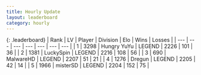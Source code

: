 ```yaml
---
title: Hourly Update
layout: leaderboard
category: hourly
---
```


{: .leaderboard}
| Rank | LV | Player | Division | Elo | Wins | Losses |
| --- | --- | --- | --- | --- | --- | --- |
| <span data-change="0">1</span> | 3298 | <span title="ID: 164871">Hungry YuYu</span> | LEGEND | <span data-change="0">2226</span> | <span data-change="0">101</span> | <span data-change="0">36</span> |
| <span data-change="0">2</span> | 1381 | <span title="ID: 498412">LuckySpin</span> | LEGEND | <span data-change="0">2216</span> | <span data-change="0">108</span> | <span data-change="0">56</span> |
| <span data-change="0">3</span> | 690 | <span title="ID: 261794">MalwareHD</span> | LEGEND | <span data-change="0">2207</span> | <span data-change="0">51</span> | <span data-change="0">21</span> |
| <span data-change="0">4</span> | 1276 | <span title="ID: 337810">Dregun</span> | LEGEND | <span data-change="0">2205</span> | <span data-change="0">42</span> | <span data-change="0">14</span> |
| <span data-change="0">5</span> | 1966 | <span title="ID: 453695">misterSD</span> | LEGEND | <span data-change="0">2204</span> | <span data-change="0">152</span> | <span data-change="0">75</span> |